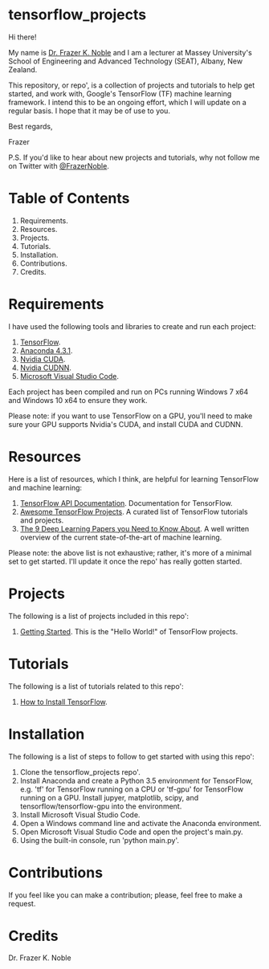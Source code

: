 # tensorflow_projects

Hi there!

My name is [Dr. Frazer K. Noble]() and I am a lecturer at Massey University's School of Engineering and Advanced Technology (SEAT), Albany, New Zealand.

This repository, or repo', is a collection of projects and tutorials to help get started, and work with, Google's TensorFlow (TF) machine learning framework. I intend this to be an ongoing effort, which I will update on a regular basis. I hope that it may be of use to you.

Best regards,

Frazer

P.S. If you'd like to hear about new projects and tutorials, why not follow me on Twitter with [@FrazerNoble](https://twitter.com/FrazerNoble).

# Table of Contents

1. Requirements.
1. Resources.
1. Projects.
1. Tutorials.
1. Installation.
1. Contributions.
1. Credits.

# Requirements

I have used the following tools and libraries to create and run each project:

1. [TensorFlow](https://www.tensorflow.org/).
1. [Anaconda 4.3.1](https://www.continuum.io/).
1. [Nvidia CUDA](https://developer.nvidia.com/cuda-zone).
1. [Nvidia CUDNN](https://developer.nvidia.com/cudnn).
1. [Microsoft Visual Studio Code](https://code.visualstudio.com/).

Each project has been compiled and run on PCs running Windows 7 x64 and Windows 10 x64 to ensure they work.

Please note: if you want to use TensorFlow on a GPU, you'll need to make sure your GPU supports Nvidia's CUDA, and install CUDA and CUDNN.

# Resources

Here is a list of resources, which I think, are helpful for learning TensorFlow and machine learning:

1. [TensorFlow API Documentation](https://www.tensorflow.org/api_docs/). Documentation for TensorFlow.
1. [Awesome TensorFlow Projects](https://github.com/jtoy/awesome-tensorflow). A curated list of TensorFlow tutorials and projects.
1. [The 9 Deep Learning Papers you Need to Know About](https://adeshpande3.github.io/adeshpande3.github.io/The-9-Deep-Learning-Papers-You-Need-To-Know-About.html). A well written overview of the current state-of-the-art of machine learning.

Please note: the above list is not exhaustive; rather, it's more of a minimal set to get started. I'll update it once the repo' has really gotten started.

# Projects

The following is a list of projects included in this repo':

1. [Getting Started](). This is the "Hello World!" of TensorFlow projects.

# Tutorials

The following is a list of tutorials related to this repo':

1. [How to Install TensorFlow]().

# Installation

The following is a list of steps to follow to get started with using this repo':

1. Clone the tensorflow_projects repo'.
1. Install Anaconda and create a Python 3.5 environment for TensorFlow, e.g. 'tf' for TensorFlow running on a CPU or 'tf-gpu' for TensorFlow running on a GPU. Install jupyer, matplotlib, scipy, and tensorflow/tensorflow-gpu into the environment.
1. Install Microsoft Visual Studio Code.
1. Open a Windows command line and activate the Anaconda environment. 
1. Open Microsoft Visual Studio Code and open the project's main.py.
1. Using the built-in console, run 'python main.py'.

# Contributions

If you feel like you can make a contribution; please, feel free to make a request.

# Credits

Dr. Frazer K. Noble
